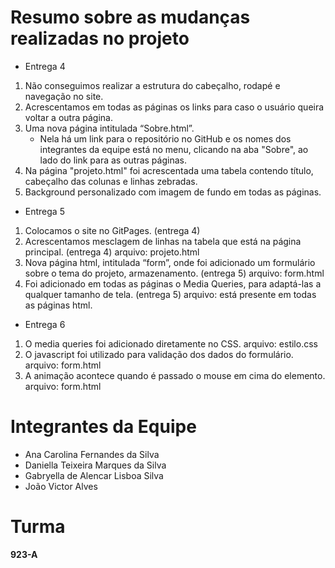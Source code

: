 # Resumo sobre as mudanças realizadas no projeto
 * Entrega 4
1. Não conseguimos realizar a estrutura do cabeçalho, rodapé e navegação no site. 
1. Acrescentamos em todas as páginas os links para caso o usuário queira voltar a outra página.
1. Uma nova página intitulada “Sobre.html”. 
   * Nela há um link para o repositório no GitHub e os nomes dos integrantes da equipe está no menu, clicando na aba "Sobre", ao lado do link para as outras páginas.
1. Na página "projeto.html" foi acrescentada uma tabela contendo título, cabeçalho das colunas e linhas zebradas.
1. Background personalizado com imagem de fundo em todas as páginas.

 * Entrega 5
1. Colocamos o site no GitPages. (entrega 4)
1. Acrescentamos mesclagem de linhas na tabela que está na página principal. (entrega 4) arquivo: projeto.html
1. Nova página html, intitulada “form”, onde foi adicionado um formulário sobre o tema do projeto, armazenamento. (entrega 5) arquivo: form.html
1. Foi adicionado em todas as páginas o Media Queries, para adaptá-las a qualquer tamanho de tela. (entrega 5) arquivo: está presente em todas as páginas html.

 * Entrega 6
 1. O media queries foi adicionado diretamente no CSS. arquivo: estilo.css
 1. O javascript foi utilizado para validação dos dados do formulário. arquivo: form.html
 1. A animação acontece quando é passado o mouse em cima do elemento. arquivo: form.html

# Integrantes da Equipe
* Ana Carolina Fernandes da Silva
* Daniella Teixeira Marques da Silva
* Gabryella de Alencar Lisboa Silva
* João Victor Alves

# Turma
__923-A__
